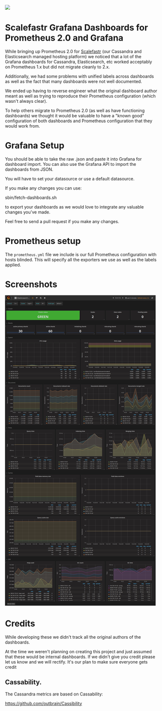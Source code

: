 ![](https://console.scalefastr.io/assets/images/logos/scalefastr-logo-cropped.png)

# Scalefastr Grafana Dashboards for Prometheus 2.0 and Grafana

While bringing up Prometheus 2.0 for [Scalefastr](https://www.scalefastr.io)
(our Cassandra and Elasticsearch managed hosting platform) we noticed that a lot
of the Grafana dashboards for Cassandra, Elasticsearch, etc worked acceptably on
Prometheus 1.x but did not migrate cleanly to 2.x.

Additionally, we had some problems with unified labels across dashboards as well
as the fact that many dashboards were not well documented.

We ended up having to reverse engineer what the original dashboard author meant
as well as trying to reproduce their Prometheus configuration (which wasn't always clear).  

To help others migrate to Prometheus 2.0 (as well as have functioning dashboards)
we thought it would be valuable to have a "known good" configuration of both
dashboards and Prometheus configuration that they would work from.

# Grafana Setup

You should be able to take the raw .json and paste it into Grafana for dashboard
import.  You can also use the Grafana API to import the dashboards from JSON.

You will have to set your datasource or use a default datasource.

If you make any changes you can use:

sbin/fetch-dashboards.sh

to export your dashboards as we would love to integrate any valuable changes 
you've made.  

Feel free to send a pull request if you make any changes.

# Prometheus setup

The ```prometheus.yml``` file we include is our full Prometheus configuration 
with hosts blinded. This will specify all the exporters we use as well as 
the labels applied. 

# Screenshots

![](screenshots/2018-01-12-10-25-sandbox-mgmt-grafana-us-west-1.scalefastr.io.png)

# Credits       

While developing these we didn't track all the original authors of the dashboards.

At the time we weren't planning on creating this project and just assumed that
these would be internal dashboards. If we didn't give you credit please let us
know and we will rectify. It's our plan to make sure everyone gets credit

## Cassability.

The Cassandra metrics are based on Cassability: 

https://github.com/outbrain/Cassibility